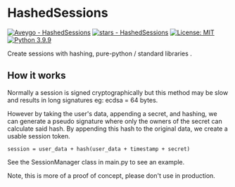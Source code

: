 # HashedSessions
[![Aveygo - HashedSessions](https://img.shields.io/static/v1?label=Aveygo&message=HashedSessions&color=black&logo=github)](https://github.com/Aveygo/HashedSessions "Go to GitHub repo")
[![stars - HashedSessions](https://img.shields.io/github/stars/Aveygo/HashedSessions?style=social)](https://github.com/Aveygo/HashedSessions)   [![License: MIT](https://img.shields.io/badge/License-MIT-black.svg)](https://opensource.org/licenses/MIT) [![Python 3.9.9](https://img.shields.io/badge/python-3.9.9-black.svg)](https://www.python.org/downloads/release/python-399/)

Create sessions with hashing, pure-python / standard libraries .

## How it works

Normally a session is signed cryptographically but this method may be slow and results in long signatures eg: ecdsa = 64 bytes.

However by taking the user's data, appending a secret, and hashing, we can generate a pseudo signature where only the owners of the secret can calculate said hash.
By appending this hash to the original data, we create a usable session token.

```
session = user_data + hash(user_data + timestamp + secret)
```

See the SessionManager class in main.py to see an example.

Note, this is more of a proof of concept, please don't use in production.
